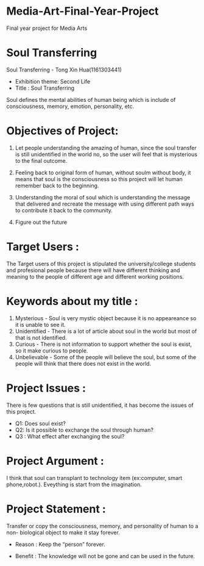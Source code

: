 # Media-Art-Final-Year-Project
Final year project for Media Arts

# Soul Transferring
Soul Transferring - Tong Xin Hua(1161303441)

- Exhibition theme: Second Life
- Title : Soul Transferring

Soul defines the mental abilities of human being which is include of consciousness, memory, emotion, personality, etc.

# Objectives of Project:
1) Let people understanding the amazing of human, since the soul transfer is still unidentified in the world no, so the user will feel that is mysterious to the final outcome.

2) Feeling back to original form of human, without soulm without body, it means that soul is the consciousness so this project will let human remember back to the beginning.

3) Understanding the moral of soul which is understanding the message that delivered and recreate the message with using different path ways to contribute it back to the community.

4) Figure out the future

# Target Users : 

The Target users of this project is stipulated the university/college students and profesional people because there will have different thinking and meaning to the people of different age and different working positions.


# Keywords about my title : 

1) Mysterious - Soul is very mystic object because it is no appeareance so it is unable to see it.
2) Unidentified - There is a lot of article about soul in the world but most of that is not identified.
3) Curious - There is not information to support whether the soul is exist, so it make curious to people.
4) Unbelievable - Some of the people will believe the soul, but some of the people will think that there does not exist in the world.

# Project Issues : 

There is few questions that is still unidentified, it has become the issues of this project.

- Q1: Does soul exist?
- Q2: Is it possible to exchange the soul through human?
- Q3 : What effect after exchanging the soul?


# Project Argument :

I think that soul can transplant to technology item (ex:computer, smart phone,robot.). Eveything is start from the imagination.

# Project Statement :

Transfer or copy the consciousness, memory, and personality of human to a non- biological object to make it stay forever.

- Reason : Keep the “person” forever.

- Benefit : The knowledge will not be gone and can be used in the future.









